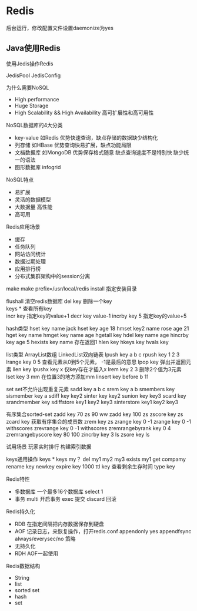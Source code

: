 # Redis

后台运行，修改配置文件设置daemonize为yes

## Java使用Redis
使用Jedis操作Redis

JedisPool
JedisConfig

为什么需要NoSQL
- High performance
- Huge Storage
- High Scalability && High Availability 高可扩展性和高可用性

NoSQL数据库的4大分类
- key-value 如Redis 优势快速查询，缺点存储的数据缺少结构化
- 列存储 如HBase 优势查询快易扩展，缺点功能局限
- 文档数据库 如MongoDB 优势保存格式随意 缺点查询速度不是特别快 缺少统一的语法
- 图形数据库 infogrid

NoSQL特点
- 易扩展
- 灵活的数据模型
- 大数据量 高性能
- 高可用

Redis应用场景
- 缓存
- 任务队列
- 网站访问统计
- 数据过期处理
- 应用排行榜
- 分布式集群架构中的session分离

make
make prefix=/usr/local/redis install 指定安装目录

flushall 清空redis数据库
del key 删除一个key  
keys * 查看所有key  
incr key 指定key的value+1
decr key value-1
incrby key 5 指定key的value+5

hash类型
hset key name jack
hset key age 18
hmset key2 name rose age 21
hget key name
hmget key name age
hgetall key
hdel key name age
hincrby key age 5
hexists key name 存在返回1
hlen key
hkeys key
hvals key

list类型
ArrayList数组
LinkedList双向链表
lpush key a b c
rpush key 1 2 3
lrange key 0 5 查看元素从0到5个元素， -1是最后的意思
lpop key 弹出并返回元素
llen key
lpushx key x 仅key存在才插入x
lrem key 2 3 删除2个值为3元素
lset key 3 mm 在位置3的地方添加mm
linsert key before b 11

set
set不允许出现重复元素
sadd key a b c
srem key a b
smembers key
sismember key a
sdiff key key2
sinter key key2
sunion key key3
scard key
srandmember key
sdiffstore key1 key2 key3
sinterstore key1 key2 key3

有序集合sorted-set
zadd key 70 zs 90 ww
zadd key 100 zs
zscore key zs
zcard key 获取有序集合的成员数
zrem key zs
zrange key 0 -1
zrange key 0 -1 withscores
zrevrange key 0 -1 withscores
zremrangebyrank key 0 4
zremrangebyscore key 80 100
zincrby key 3 ls
zsore key ls

试用场景
玩家实时排行
构建索引数据

keys通用操作
keys *
keys my？
del my1 my2 my3
exists my1
get compamy
rename key newkey
expire key 1000
ttl key 查看剩余生存时间
type key

Redis特性
- 多数据库 一个最多16个数据库
select 1
- 事务
multi 开启事务
exec 提交
discard 回滚

Redis持久化
- RDB
在指定间隔把内存数据保存到硬盘
- AOF
记录日志，来恢复操作，打开redis.conf
appendonly yes
appendfsync always/everysec/no 策略
- 无持久化
- RDH AOF一起使用

Redis数据结构
- String
- list
- sorted set
- hash
- set

